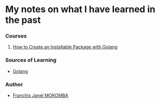 # My notes on what I have learned in the past

### Courses
1. [How to Create an Installable Package with Golang](./how-to-create-an-installable-package-with-golang.md)

### Sources of Learning
- [Golang](https://go.dev/)

### Author
- [Franchis Janel MOKOMBA](https://github.com/pro12x)